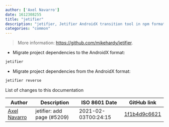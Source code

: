 ```yaml
---
author: ['Axel Navarro']
date: 1612308255
title: "jetifier"
description: "jetifier, Jetifier AndroidX transition tool in npm format, with a react-native compatible style."
categories: "common"
---
```

> More information: <https://github.com/mikehardy/jetifier>.

- Migrate project dependencies to the AndroidX format:

```bash
jetifier
```

- Migrate project dependencies from the AndroidX format:

```bash
jetifier reverse
```
List of changes to this documentation


Author | Description | ISO 8601 Date | GitHub link
------|-----|-----|-----
[Axel Navarro](mailto:navarroaxel@gmail.com) | jetifier: add page (#5209) | 2021-02-03T00:24:15 | [1f1b4d9c6621](https://github.com/tldr-pages/tldr/commit/1f1b4d9c6621c3bc7a78c74a645deea29c70c53f)

